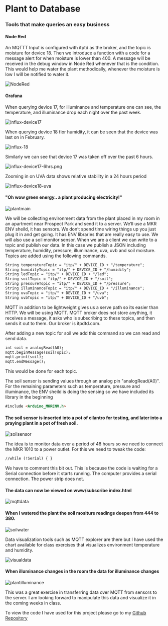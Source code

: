 # Plant to Database

### Tools that make queries an easy business

#### Node Red

An MQTTT Input is configured with itptd as the broker, and the topic is moisture for device 18. Then we introduce a function with a code for a message alert for when moisture is lower than 400. A message will be received in the debug window in Node Red whenever that is the condition. This would help me water the plant methodically, whenever the moisture is low I will be notified to water it. 

![NodeRed](NodeRed.png)


#### Grafana  

When querying device 17, for illuminance and temperature one can see, the temperature, and illuminance drop each night over the past week. 

![influx-device17](influx-device17.png)

When querying device 18 fior humidity, it can be seen that the device was last on in February. 

![influx-18](influx-18.png)

Similarly we can see that device 17 was taken off over the past 6 hours. 

![influx-device17-6hrs.png](influx-device17-6hrs.png)


Zooming in on UVA data shows relative stability in a 24 hours period

![influx-device18-uva](influx-device18-uva.png)




#### "Oh wow green energy.. a plant producing electricity!" 

![plantmain](plantmain.jpg)


We will be collecting environment data from the plant placed in my room in an apartment near Prospect Park and send it to a server.  We’ll use a MKR ENV sheild, it has sensors. We don’t spend time wiring things up you just plug it in and get going. It has ENV libraries that are really easy to use. We will also use a soil monitor sensor. When we are a client we can write to a topic and publish our data. In this case we publish a JSON including temperature, humidity, pressure, illuminance, uva, uvb and soil moisture. Topics are added using the following commands.

```markdown
String temperatureTopic = "itp/" + DEVICE_ID + "/temperature";
String humidityTopic = "itp/" + DEVICE_ID + "/humidity";
String ledTopic = "itp/" + DEVICE_ID + "/led";
String soilTopic = "itp/" + DEVICE_ID + "/soil";
String pressureTopic = "itp/" + DEVICE_ID + "/pressure";
String illuminanceTopic = "itp/" + DEVICE_ID + "/illuminance";
String uvaTopic = "itp/" + DEVICE_ID + "/uva";
String uvbTopic = "itp/" + DEVICE_ID + "/uvb";
```


MQTT in addition to be lightweight gives us a serve path so its easier than HTTP. We will be using MQTT. MQTT broker does not store anything, it receives a message, it asks who is subscribing to these topics, and then sends it out to them. Our broker is itpdtd.com.

After adding a new topic for soil we add this command so we can read and send data. 

```markdown
int soil = analogRead(A0);
mqtt.beginMessage(soilTopic);
mqtt.print(soil);
mqtt.endMessage();
```
This would be done for each topic.

The soil sensor is sending values through an analog pin "analogRead(A0)". For the remaining parameters such as temperature, pressure and illuminance, the ENV sheild is doing the sensing so we have included its library in the beginning 

```markdown
#include <Arduino_MKRENV.h>
```

#### The soil sensor is inserted into a pot of cilantro for testing, and later into a praying plant in a pot of fresh soil. 

![soilsensor](soilsensor.jpg)

The idea is to monitor data over a period of 48 hours so we need to connect the MKR 1010 to a power outlet. For this we need to tweak the code:

```markdown
//while (!Serial) { }
```
We have to comment this bit out. This is because the code is waiting for a Serial connection before it starts running. The computer provides a serial connection. The power strip does not. 

#### The data can now be viewed on www/subscribe index.html

![mqttdata](mqttdata.png)


#### When I watered the plant the soil mositure readings deepen from 444 to 380. 

![soilwater](soilwater.jpg)


Data visualization tools such as MQTT explorer are there but I have used the chart available for class exercises that visualizes environment temperature and humidity.

![visualdata](visualdata.png)

#### When illuminance changes in the room the data for illuminance changes 


![plantilluminance](plantilluminance.jpg)

This was a great exercise in transferring data over MQTT from sensors to the server. I am looking forward to manipulate this data and visualize it in the coming weeks in class.

To view the code I have used for this project please go to my [Github Repository](https://github.com/bsehgol/devicetodatabase/blob/master/soilmonitor/soilmonitor.ino)
